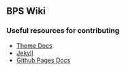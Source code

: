## BPS Wiki

### Useful resources for contributing

* [Theme Docs](https://pmarsceill.github.io/just-the-docs/)
* [Jekyll](https://jekyllrb.com/docs/)
* [Github Pages Docs](https://help.github.com/en/github/working-with-github-pages)
